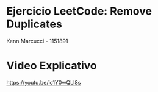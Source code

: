 # Ejercicio LeetCode: Remove Duplicates

Kenn Marcucci - 1151891

# Video Explicativo

https://youtu.be/ic1Y0wQLl8s
